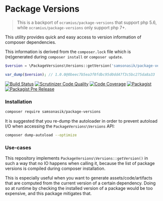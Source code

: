 # Package Versions

> This is a backport of `ocramius/package-versions` that support php 5.6, while `ocramius/package-versions` only support php 7+.

This utility provides quick and easy access to version information of composer dependencies.

This information is derived from the ```composer.lock``` file which is (re)generated during ```composer install``` or ```composer update```.

```php
$version = \PackageVersions\Versions::getVersion('samsonasik/package-versions');

var_dump($version); // 1.0.0@0beec7b5ea3f0fdbc95d0dd47f3c5bc275da8a33
```

[![Build Status](https://travis-ci.org/samsonasik/PackageVersions.svg?branch=master)](https://travis-ci.org/samsonasik/PackageVersions)
[![Scrutinizer Code Quality](https://scrutinizer-ci.com/g/samsonasik/PackageVersions/badges/quality-score.png?b=master)](https://scrutinizer-ci.com/g/samsonasik/PackageVersions/?branch=master)
[![Code Coverage](https://scrutinizer-ci.com/g/samsonasik/PackageVersions/badges/coverage.png?b=master)](https://scrutinizer-ci.com/g/samsonasik/PackageVersions/?branch=master)
[![Packagist](https://img.shields.io/packagist/v/samsonasik/package-versions.svg)](https://packagist.org/packages/samsonasik/package-versions)
[![Packagist Pre Release](https://img.shields.io/packagist/vpre/samsonasik/package-versions.svg)](https://packagist.org/packages/samsonasik/package-versions)

### Installation

```sh
composer require samsonasik/package-versions
```

It is suggested that you re-dump the autoloader in order to prevent
autoload I/O when accessing the `PackageVersions\Versions` API:

```sh
composer dump-autoload --optimize
```

### Use-cases

This repository implements `PackageVersions\Versions::getVersion()` in such a way that no IO
happens when calling it, because the list of package versions is compiled during composer
installation.

This is especially useful when you want to generate assets/code/artifacts that are computed from
the current version of a certain dependency. Doing so at runtime by checking the installed
version of a package would be too expensive, and this package mitigates that.


